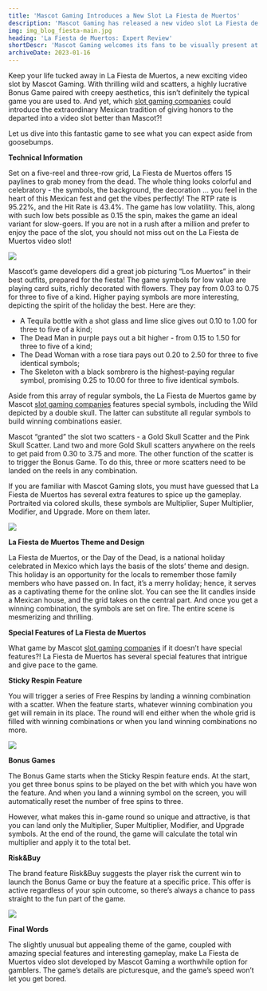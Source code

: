 ```yaml
---
title: 'Mascot Gaming Introduces a New Slot La Fiesta de Muertos'
description: 'Mascot Gaming has released a new video slot La Fiesta de Muertos, with incredibly attractive graphics and engaging gameplay.'
img: img_blog_fiesta-main.jpg
heading: 'La Fiesta de Muertos: Expert Review'
shortDescr: 'Mascot Gaming welcomes its fans to be visually present at a traditional Mexican holiday to honor the departed through the virtual game La Fiesta de Muertos. This is a game with a classic 5x3 grid and an engaging theme. Let us introduce more details about the game through this in-depth review.'
archiveDate: 2023-01-16
---
```

Keep your life tucked away in La Fiesta de Muertos, a new exciting video slot by Mascot Gaming. With thrilling wild and scatters, a highly lucrative Bonus Game paired with creepy aesthetics, this isn’t definitely the typical game you are used to. And yet, which [slot gaming companies](https://mascot.games/blog/the-red-horde-review) could introduce the extraordinary Mexican tradition of giving honors to the departed into a video slot better than Mascot?!

Let us dive into this fantastic game to see what you can expect aside from goosebumps.

**Technical Information**

Set on a five-reel and three-row grid, La Fiesta de Muertos offers 15 paylines to grab money from the dead. The whole thing looks colorful and celebratory - the symbols, the background, the decoration … you feel in the heart of this Mexican fest and get the vibes perfectly! The RTP rate is 95.22%, and the Hit Rate is 43.4%. The game has low volatility. This, along with such low bets possible as 0.15 the spin, makes the game an ideal variant for slow-goers. If you are not in a rush after a million and prefer to enjoy the pace of the slot, you should not miss out on the La Fiesta de Muertos video slot!

![](../../images/img_blog_fiesta-1.jpg)

Mascot’s game developers did a great job picturing “Los Muertos” in their best outfits, prepared for the fiesta! The game symbols for low value are playing card suits, richly decorated with flowers. They pay from 0.03 to 0.75 for three to five of a kind. Higher paying symbols are more interesting, depicting the spirit of the holiday the best. Here are they:

*   A Tequila bottle with a shot glass and lime slice gives out 0.10 to 1.00 for three to five of a kind;
*   The Dead Man in purple pays out a bit higher - from 0.15 to 1.50 for three to five of a kind;
*   The Dead Woman with a rose tiara pays out 0.20 to 2.50 for three to five identical symbols;
*   The Skeleton with a black sombrero is the highest-paying regular symbol, promising 0.25 to 10.00 for three to five identical symbols.

Aside from this array of regular symbols, the La Fiesta de Muertos game by Mascot [slot gaming companies](https://mascot.games/blog/the-red-horde-review) features special symbols, including the Wild depicted by a double skull. The latter can substitute all regular symbols to build winning combinations easier.

Mascot “granted” the slot two scatters - a Gold Skull Scatter and the Pink Skull Scatter. Land two and more Gold Skull scatters anywhere on the reels to get paid from 0.30 to 3.75 and more. The other function of the scatter is to trigger the Bonus Game. To do this, three or more scatters need to be landed on the reels in any combination.

If you are familiar with Mascot Gaming slots, you must have guessed that La Fiesta de Muertos has several extra features to spice up the gameplay. Portraited via colored skulls, these symbols are Multiplier, Super Multiplier, Modifier, and Upgrade. More on them later.

![](../../images/img_blog_fiesta-2.jpg)

**La Fiesta de Muertos Theme and Design**

La Fiesta de Muertos, or the Day of the Dead, is a national holiday celebrated in Mexico which lays the basis of the slots’ theme and design. This holiday is an opportunity for the locals to remember those family members who have passed on. In fact, it’s a merry holiday; hence, it serves as a captivating theme for the online slot. You can see the lit candles inside a Mexican house, and the grid takes on the central part. And once you get a winning combination, the symbols are set on fire. The entire scene is mesmerizing and thrilling. 

**Special Features of La Fiesta de Muertos**

What game by Mascot [slot gaming companies](https://mascot.games/blog/the-red-horde-review) if it doesn’t have special features?! La Fiesta de Muertos has several special features that intrigue and give pace to the game.

**Sticky Respin Feature**

You will trigger a series of Free Respins by landing a winning combination with a scatter. When the feature starts, whatever winning combination you get will remain in its place. The round will end either when the whole grid is filled with winning combinations or when you land winning combinations no more.

![](../../images/img_blog_fiesta-3.jpg)

**Bonus Games**

The Bonus Game starts when the Sticky Respin feature ends. At the start, you get three bonus spins to be played on the bet with which you have won the feature. And when you land a winning symbol on the screen, you will automatically reset the number of free spins to three.

However, what makes this in-game round so unique and attractive, is that you can land only the Multiplier, Super Multiplier, Modifier, and Upgrade symbols. At the end of the round, the game will calculate the total win multiplier and apply it to the total bet.

**Risk&Buy**

The brand feature Risk&Buy suggests the player risk the current win to launch the Bonus Game or buy the feature at a specific price. This offer is active regardless of your spin outcome, so there’s always a chance to pass straight to the fun part of the game.

![](../../images/img_blog_fiesta-4.jpg)

**Final Words**

The slightly unusual but appealing theme of the game, coupled with amazing special features and interesting gameplay, make La Fiesta de Muertos video slot developed by Mascot Gaming a worthwhile option for gamblers. The game’s details are picturesque, and the game’s speed won’t let you get bored.
